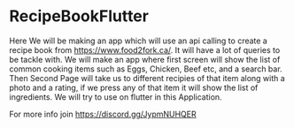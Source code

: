 # RecipeBookFlutter
Here We will be making an app which will use an api calling to create a recipe book from https://www.food2fork.ca/. It will have a lot of queries to be tackle with.
We will make an app where first screen will show the list of common cooking items such as Eggs, Chicken, Beef etc, and a search bar.
Then Second Page will take us to different recipies of that item along with a photo and a rating, if we press any of that item it will show the list of ingredients.
We will try to use on flutter in this Application.

For more info join https://discord.gg/JypmNUHQER
